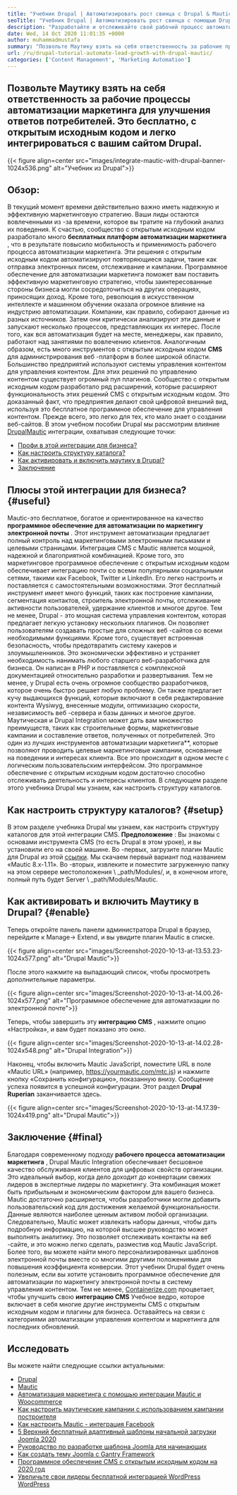 ```yaml
---
title: "Учебник Drupal | Автоматизировать рост свинца с Drupal & Mautic '" 
seoTitle: "Учебник Drupal | Автоматизировать рост свинца с помощью Drupal & Mautic" 
description: "Разработайте и отслеживайте свой рабочий процесс автоматизации маркетинга с помощью Drupal Mautic Integration. Следуйте этому учебному пособию Drupal, чтобы изучить этапы интеграции." 
date: Wed, 14 Oct 2020 11:01:35 +0000
author: muhammadmustafa
summary: "Позвольте Маутику взять на себя ответственность за рабочие процессы автоматизации маркетинга, чтобы улучшить ответы потребителей. Это бесплатно, с открытым исходным кодом и легко интегрироваться с вашим сайтом Drupal." 
url: /ru/drupal-tutorial-automate-lead-growth-with-drupal-mautic/
categories: ['Content Management', 'Marketing Automation']
---
```


## Позвольте Маутику взять на себя ответственность за рабочие процессы автоматизации маркетинга для улучшения ответов потребителей. Это бесплатно, с открытым исходным кодом и легко интегрироваться с вашим сайтом Drupal.

{{< figure align=center src="images/integrate-mautic-with-drupal-banner-1024x536.png" alt="Учебник из Drupal">}}


## Обзор:
В текущий момент времени действительно важно иметь надежную и эффективную маркетинговую стратегию. Ваши лиды остаются вовлеченными из -за времени, которое вы тратите на глубокий анализ их поведения. К счастью, сообщество с открытым исходным кодом разработало много **бесплатных платформ автоматизации маркетинга** , что в результате повысило мобильность и применимость рабочего процесса автоматизации маркетинга. Эти решения с открытым исходным кодом автоматизируют повторяющиеся задачи, такие как отправка электронных писем, отслеживание и кампании. Программное обеспечение для автоматизации маркетинга поможет вам поставить эффективную маркетинговую стратегию, чтобы заинтересованные стороны бизнеса могли сосредоточиться на других операциях, приносящих доход. Кроме того, революция в искусственном интеллекте и машинном обучении оказала огромное влияние на индустрию автоматизации. Компании, как правило, собирают данные из разных источников. Затем они критически анализируют эти данные и запускают несколько процессов, представляющих их интерес. После того, как вся автоматизация будет на месте, менеджеры, как правило, работают над занятиями по вовлечению клиентов.
Аналогичным образом, есть много инструментов с открытым исходным кодом **CMS** для администрирования веб -платформ в более широкой области. Большинство предприятий используют системы управления контентом для управления контентом. Для этих решений по управлению контентом существует огромный пул плагинов. Сообщество с открытым исходным кодом разработало ряд расширений, которые расширяют функциональность этих решений CMS с открытым исходным кодом. Это доказанный факт, что предприятия делают свой цифровой внешний вид, используя это бесплатное программное обеспечение для управления контентом. Прежде всего, это легко для тех, кто мало знает о создании веб-сайтов. В этом учебном пособии Drupal мы рассмотрим влияние [Drupal][2][Mautic][1] интеграции, охватывая следующие точки:
  * [Профи в этой интеграции для бизнеса?][3]
  * [Как настроить структуру каталога?][4]
  * [Как активировать и включить маутику в Drupal?][5]
  * [Заключение][6]

## Плюсы этой интеграции для бизнеса? {#useful}

Mautic-это бесплатное, богатое и ориентированное на качество **программное обеспечение для автоматизации по маркетингу электронной почты** . Этот инструмент автоматизации предлагает полный контроль над маркетинговыми электронными письмами и целевыми страницами. Интеграция CMS с Mautic является мощной, надежной и благоприятной комбинацией. Кроме того, это маркетинговое программное обеспечение с открытым исходным кодом обеспечивает интеграцию почти со всеми популярными социальными сетями, такими как Facebook, Twitter и LinkedIn. Его легко настроить и поставляется с самостоятельными возможностями. Этот бесплатный инструмент имеет много функций, таких как построение кампании, сегментация контактов, строитель электронной почты, отслеживание активности пользователей, удержание клиентов и многое другое. Тем не менее, Drupal - это мощная система управления контентом, которая предлагает легкую установку нескольких плагинов. Он позволяет пользователям создавать простые для сложных веб -сайтов со всеми необходимыми функциями. Кроме того, существует встроенная безопасность, чтобы предотвратить систему хакеров и злоумышленников. Это экономически эффективно и устраняет необходимость нанимать любого старшего веб-разработчика для бизнеса.
Он написан в PHP и поставляется с комплексной документацией относительно разработки и развертывания. Тем не менее, у Drupal есть очень огромное сообщество разработчиков, которое очень быстро решает любую проблему. Он также предлагает кучу выдающихся функций, которые включают в себя редактирование контента Wysiwyg, внесенные модули, оптимизацию скорости, независимость веб -сервера и базы данных и многое другое. Маутическая и Drupal Integration может дать вам множество преимуществ, таких как строительные формы, маркетинговые кампании и составление ответов, полученных от потребителей. Это один из лучших инструментов автоматизации маркетинга**, которые позволяют проводить целевые маркетинговые кампании, основанные на поведении и интересах клиента. Все это происходит в одном месте с логическим пользовательским интерфейсом. Это программное обеспечение с открытым исходным кодом достаточно способно отслеживать деятельность и интересы клиентов. В следующем разделе этого учебника Drupal мы узнаем, как настроить структуру каталогов.

## Как настроить структуру каталогов? {#setup}

В этом разделе учебника Drupal мы узнаем, как настроить структуру каталогов для этой интеграции CMS.
**Предположение** : Вы знакомы с основами инструмента CMS (то есть Drupal в этом уроке), и вы установили его на своей машине.
Во -первых, загрузите плагин Mautic для Drupal из этой [ссылки][7]. Мы скачаем первый вариант под названием «Mautic 8.x-1.11».
Во -вторых, извлеките и поместите загруженную папку на этом сервере местоположения \ _path/Modules/, и, в конечном итоге, полный путь будет Server \ _path/Modules/Mautic.

## Как активировать и включить Маутику в Drupal? {#enable}

Теперь откройте панель панели администратора Drupal в браузер, перейдите к Manage-> Extend, и вы увидите плагин Mautic в списке.

{{< figure align=center src="images/Screenshot-2020-10-13-at-13.53.23-1024x577.png" alt="Drupal Mautic">}}

После этого нажмите на выпадающий список, чтобы просмотреть дополнительные параметры.

{{< figure align=center src="images/Screenshot-2020-10-13-at-14.00.26-1024x577.png" alt="Программное обеспечение для автоматизации по электронной почте">}}

Теперь, чтобы завершить эту **интеграцию CMS** , нажмите опцию «Настройка», и вам будет показано это окно.

{{< figure align=center src="images/Screenshot-2020-10-13-at-14.02.28-1024x548.png" alt="Drupal Integration">}}

Наконец, чтобы включить Mautic JavaScript, поместите URL в поле «Mautic URL» (например, https://yourmautic.com/mtc.js) и нажмите кнопку «Сохранить конфигурацию», показанную внизу. Сообщение успеха появится в успешной конфигурации. Этот раздел **Drupal Ruperian** заканчивается здесь.

{{< figure align=center src="images/Screenshot-2020-10-13-at-14.17.39-1024x419.png" alt="Drupal Mautic">}}


## Заключение  {#final}

Благодаря современному подходу **рабочего процесса автоматизации маркетинга** , Drupal Mautic Integration обеспечивает бесшовное качество обслуживания клиентов для цифровых свойств организации. Это идеальный выбор, когда дело доходит до конвертации свежих лидеров в экспертные лидеры по маркетингу. Эта комбинация может быть прибыльным и экономическим фактором для вашего бизнеса. Mautic достаточно расширяется, чтобы разработчики могли добавить пользовательский код для достижения желаемой функциональности. Данные являются наиболее ценным активом любой организации. Следовательно, Mautic может извлекать наборы данных, чтобы дать подробную информацию, на которой высшее руководство может выполнять аналитику. Это позволяет отслеживать контакты на веб -сайте, и это можно легко сделать, разместив код Mautic JavaScript. Более того, вы можете найти много персонализированных шаблонов электронной почты вместе со многими другими положениями для повышения коэффициента конверсии.
Этот учебник Drupal будет очень полезным, если вы хотите установить программное обеспечение для автоматизации по маркетингу электронной почты в систему управления контентом. Тем не менее, [Containerize.com][8] процветает, чтобы улучшить свою **интеграцию CMS** Учебное ведро, которое включает в себя многие другие инструменты CMS с открытым исходным кодом и плагины для бизнеса. Оставайтесь на связи с категориями автоматизации управления контентом и маркетинга для последних обновлений.

## Исследовать
Вы можете найти следующие ссылки актуальными:
  * [Drupal][9]
  * [Mautic][10]
  * [Автоматизация маркетинга с помощью интеграции Mautic и Woocommerce][11]
  * [Как настроить маутические кампании с использованием кампании построителя][12]
  * [Как настроить Mautic - интеграция Facebook][13]
  * [5 Верхний бесплатный адаптивный шаблоны начальной загрузки Joomla 2020][14]
  * [Руководство по разработке шаблона Joomla для начинающих][15]
  * [Как создать тему Joomla с Gantry Framework][16]
  * [Программное обеспечение CMS с открытым исходным кодом на 2020 год][17]
  * [Увеличьте свои лидеры бесплатной интеграцией WordPress WordPress][18]



[1]: https://products.containerize.com/marketing-automation/mautic
[2]: https://products.containerize.com/content-management/drupal
[3]: #useful
[4]: #setup
[5]: #enable
[6]: #final
[7]: https://www.drupal.org/project/mautic/releases
[8]: https://www.containerize.com/
[9]: https://products.containerize.com/content-management/drupal/
[10]: https://products.containerize.com/marketing-automation/mautic/
[11]: https://blog.containerize.com/blogging/marketing-automation-using-mautic-and-wordpress-woocommerce/
[12]: https://blog.containerize.com/marketing-automation/how-to-setup-marketing-campaigns-using-mautic-campaign-builder/
[13]: https://blog.containerize.com/marketing-automation/how-to-setup-mautic-facebook-integration/
[14]: https://blog.containerize.com/content-management/top-5-best-free-responsive-joomla-templates-of-2020/
[15]: https://blog.containerize.com/content-management/responsive-joomla-templates-tutorial/
[16]: https://blog.containerize.com/content-management/how-to-create-joomla-theme-joomla-gantry-framework/
[17]: https://blog.containerize.com/content-management/top-5-open-source-content-management-systems-for-2020/
[18]: https://blog.containerize.com/blogging/civicrm-wordpress-integration-wordpress-tutorial/
